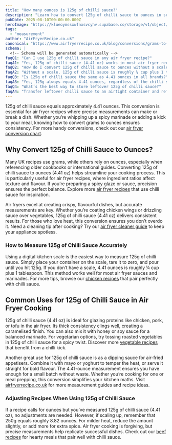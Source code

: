 ```yaml
---
title: "How many ounces is 125g of chilli sauce?"
description: "Learn how to convert 125g of chilli sauce to ounces in seconds. Perfect for air fryer recipes and precise cooking measurements."
pubDate: 2025-08-10T00:00:00.000Z
heroImage: "https://klueoymssxwfnxsvcyhv.supabase.co/storage/v1/object/public/Shmucket/125g-chilli-sauce-to-ounces.webp"
tags:
  - "measurement"
author: "AirFryerRecipe.co.uk"
canonical: "https://www.airfryerrecipe.co.uk/blog/conversions/grams-to-ounces/125g-chilli-sauce-to-ounces"
schema: |
  <!-- Schema will be generated automatically -->
faqQ1: "Can I use 125g of chilli sauce in any air fryer recipe?"
faqA1: "Yes, 125g of chilli sauce (4.41 oz) works in most air fryer recipes that call for a spicy element. It’s perfect for glazes, marinades, or dips. Adjust the quantity based on your heat preference and the recipe’s serving size."
faqQ2: "How do I convert 125g of chilli sauce to ounces without a scale?"
faqA2: "Without a scale, 125g of chilli sauce is roughly ¼ cup plus 1 tablespoon, equalling 4.41 ounces. This approximation works for most cooking needs, though a digital scale is more precise for baking or sensitive recipes."
faqQ3: "Is 125g of chilli sauce the same as 4.41 ounces in all brands?"
faqA3: "Yes, 125g always equals 4.41 ounces, regardless of the chilli sauce brand. However, sauce thickness may vary, so measure by weight for accuracy. Check labels for density differences in specialty sauces."
faqQ4: "What’s the best way to store leftover 125g of chilli sauce?"
faqA4: "Transfer leftover chilli sauce to an airtight container and refrigerate for up to 2 weeks. For longer storage, freeze it in ice cube trays and thaw as needed. Always reheat gently to maintain flavour and texture."
---
```

<p>125g of chilli sauce equals approximately 4.41 ounces. This conversion is essential for air fryer recipes where precise measurements can make or break a dish. Whether you’re whipping up a spicy marinade or adding a kick to your meal, knowing how to convert grams to ounces ensures consistency. For more handy conversions, check out our <a href=https://www.airfryerrecipe.co.uk/air-fryer-conversion-chart>air fryer conversion chart</a>.</p>  

<h2>Why Convert 125g of Chilli Sauce to Ounces?</h2>  
<p>Many UK recipes use grams, while others rely on ounces, especially when referencing older cookbooks or international guides. Converting 125g of chilli sauce to ounces (4.41 oz) helps streamline your cooking process. This is particularly useful for air fryer recipes, where ingredient ratios affect texture and flavour. If you’re preparing a spicy glaze or sauce, precision ensures the perfect balance. Explore more <a href=https://www.airfryerrecipe.co.uk/recipes>air fryer recipes</a> that use chilli sauce for inspiration.</p>  

<p>Air fryers excel at creating crispy, flavourful dishes, but accurate measurements are key. Whether you’re coating chicken wings or drizzling sauce over vegetables, 125g of chilli sauce (4.41 oz) delivers consistent results. For those who love heat, this conversion ensures you don’t overdo it. Need a cleaning tip after cooking? Try our <a href=https://www.airfryerrecipe.co.uk/air-fryer-cleaner>air fryer cleaner guide</a> to keep your appliance spotless.</p>  

<h3>How to Measure 125g of Chilli Sauce Accurately</h3>  
<p>Using a digital kitchen scale is the easiest way to measure 125g of chilli sauce. Simply place your container on the scale, tare it to zero, and pour until you hit 125g. If you don’t have a scale, 4.41 ounces is roughly ¼ cup plus 1 tablespoon. This method works well for most air fryer sauces and marinades. For more tips, browse our <a href=https://www.airfryerrecipe.co.uk/recipe-category/chicken>chicken recipes</a> that pair perfectly with chilli sauce.</p>  

<h2>Common Uses for 125g of Chilli Sauce in Air Fryer Cooking</h2>  
<p>125g of chilli sauce (4.41 oz) is ideal for glazing proteins like chicken, pork, or tofu in the air fryer. Its thick consistency clings well, creating a caramelised finish. You can also mix it with honey or soy sauce for a balanced marinade. For vegetarian options, try tossing roasted vegetables in 125g of chilli sauce for a spicy twist. Discover more <a href=https://www.airfryerrecipe.co.uk/recipe-category/vegetables>vegetable recipes</a> that benefit from a chilli kick.</p>  

<p>Another great use for 125g of chilli sauce is as a dipping sauce for air-fried appetisers. Combine it with mayo or yoghurt to temper the heat, or serve it straight for bold flavour. The 4.41-ounce measurement ensures you have enough for a small batch without waste. Whether you’re cooking for one or meal prepping, this conversion simplifies your kitchen maths. Visit <a href=https://www.airfryerrecipe.co.uk>airfryerrecipe.co.uk</a> for more measurement guides and recipe ideas.</p>  

<h3>Adjusting Recipes When Using 125g of Chilli Sauce</h3>  
<p>If a recipe calls for ounces but you’ve measured 125g of chilli sauce (4.41 oz), no adjustments are needed. However, if scaling up, remember that 250g equals roughly 8.82 ounces. For milder heat, reduce the amount slightly, or add more for extra spice. Air fryer cooking is forgiving, but precise measurements help replicate successful dishes. Check out our <a href=https://www.airfryerrecipe.co.uk/recipe-category/beef>beef recipes</a> for hearty meals that pair well with chilli sauce.</p>
